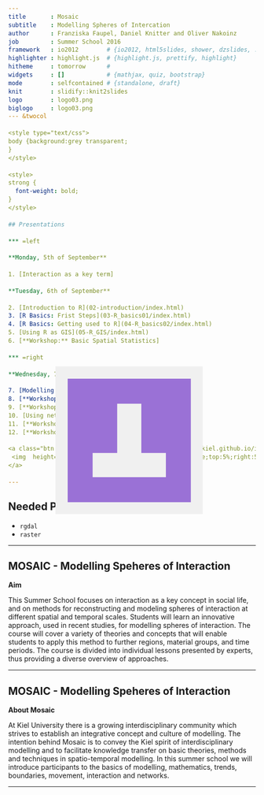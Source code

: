 ```yaml
---
title       : Mosaic 
subtitle    : Modelling Spheres of Intercation
author      : Franziska Faupel, Daniel Knitter and Oliver Nakoinz
job         : Summer School 2016
framework   : io2012        # {io2012, html5slides, shower, dzslides, ...}
highlighter : highlight.js  # {highlight.js, prettify, highlight}
hitheme     : tomorrow      # 
widgets     : []            # {mathjax, quiz, bootstrap}
mode        : selfcontained # {standalone, draft}
knit        : slidify::knit2slides
logo        : logo03.png
biglogo     : logo03.png
--- &twocol

<style type="text/css">
body {background:grey transparent;
}
</style>

<style>
strong {
  font-weight: bold;
}
</style>

## Presentations

*** =left

**Monday, 5th of September**

1. [Interaction as a key term]

**Tuesday, 6th of September**

2. [Introduction to R](02-introduction/index.html)
3. [R Basics: Frist Steps](03-R_basics01/index.html)
4. [R Basics: Getting used to R](04-R_basics02/index.html)
5. [Using R as GIS](05-R_GIS/index.html)
6. [**Workshop:** Basic Spatial Statistics]

*** =right

**Wednesday, 7th of September**

7. [Modelling Interaction: Cultural distances]
8. [**Workshop**: Geographical and Econimic Distances]
9. [**Workshop:** Cultural Distances]
10. [Using network approaches to modell Interaction]
11. [**Workshop:** Pointpattern Analysis]
12. [**Workshop:** Network Analysis]

<a class="btn btn-primary btn-large" href='https://isaakiel.github.io/index.html'>
 <img  height="100" width="100" style='position:absolute;top:5%;right:5%' src='assets/img/ISAAK.png' />
</a>

---
```


## Needed Packages

- `rgdal`
- `raster`

---

## MOSAIC - Modelling Speheres of Interaction

**Aim**

This Summer School focuses on interaction as a key concept in social life, and 
on methods for reconstructing and modeling spheres of interaction at different 
spatial and temporal scales. Students will learn an innovative approach, used in
recent studies, for modelling spheres of interaction. The course will cover a 
variety of theories and concepts that will enable students to apply this method 
to further regions, material groups, and time periods. The course is divided 
into individual lessons presented by experts, thus providing a diverse overview 
of approaches.

---

## MOSAIC - Modelling Speheres of Interaction

**About Mosaic**

At Kiel University there is a growing interdisciplinary community which strives 
to establish an integrative concept and culture of modelling. The intention 
behind Mosaic is to convey the Kiel spirit of interdisciplinary modelling and to
facilitate knowledge transfer on basic theories, methods and techniques in 
spatio-temporal modelling. In this summer school we will introduce participants 
to the basics of modelling, mathematics, trends, boundaries, movement, 
interaction and networks.

---

<a class="btn btn-primary btn-large" href='https://isaakiel.github.io/index.html'>
 <img  height="300" width="300" style='position:absolute;top:20%;right:35%' src='assets/img/ISAAK.png' />
</a>
